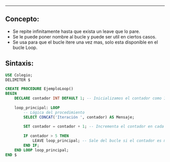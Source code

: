 
---
## Concepto:

- Se repite infinitamente hasta que exista un leave que lo pare.
- Se le puede poner nombre al bucle y puede ser util en ciertos casos.
- Se usa para que el bucle itere una vez mas, solo esta disponible en el bucle Loop.



## Sintaxis:

```sql
USE Colegio;
DELIMITER $

CREATE PROCEDURE EjemploLoop()
BEGIN
    DECLARE contador INT DEFAULT 1; -- Inicializamos el contador como 1
    
    loop_principal: LOOP
        -- Lógica del procedimiento
        SELECT CONCAT('Iteración ', contador) AS Mensaje;
        
        SET contador = contador + 1; -- Incrementa el contador en cada iteración
        
        IF contador > 5 THEN
            LEAVE loop_principal; -- Sale del bucle si el contador es mayor que 5
        END IF;
    END LOOP loop_principal;
END $
```
